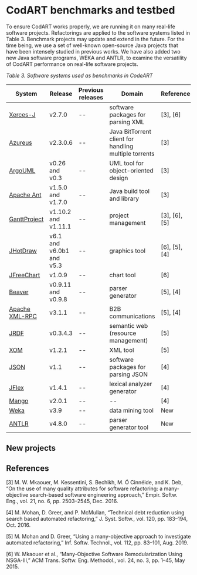 # CodART benchmarks and testbed
To ensure CodART works properly, we are running it on many real-life software projects.
Refactorings are applied to the software systems listed in Table 3. Benchmark projects may update and extend in the future. For the time being, we use a set of well-known open-source Java projects that have been intensely studied in previous works. We have also added two new Java software programs, WEKA and ANTLR, to examine the versatility of CodART performance on real-life software projects. 


*Table 3. Software systems used as benchmarks in CodeART*

|     System            	|     Release                     	|     Previous releases    	|     Domain                                                       	|     Reference        	|
|-----------------------	|---------------------------------	|--------------------------	|------------------------------------------------------------------	|----------------------	|
|     [Xerces-J](https://github.com/apache/xerces2-j)            |     v2.7.0                        |        --          |   software packages for parsing XML                             |   [3], [6]
|     [Azureus](https://github.com/vuze/vuze-remote-for-android)             |     v2.3.0.6                      |      --                     |   Java BitTorrent client for handling multiple torrents         |     [3]             
|     [ArgoUML](https://github.com/argouml-tigris-org/argouml)             |     v0.26 and v0.3                |        --                   |   UML tool for object-oriented design                          	|     [3]               
|     [Apache Ant](https://github.com/apache/ant)         	|     v1.5.0 and v1.7.0           	|                 --         	|   Java build tool and library                                  	|     [3]              
|     [GanttProject](https://github.com/bardsoftware/ganttproject)      	|     v1.10.2 and v1.11.1         	|    --                      	|   project management                                            |     [3], [6], [5]    
|     [JHotDraw](https://github.com/wumpz/jhotdraw)          	|     v6.1 and v6.0b1 and v5.3    	|               --           	|   graphics tool                                                 |     [6], [5], [4]    
|     [JFreeChart](https://github.com/jfree/jfreechart)        	|     v1.0.9                      	|              --            	|   chart tool                                                    |     [6]              
|     [Beaver](https://github.com/svn2github/beaver-parser-generator-v09)            	|     v0.9.11 and v0.9.8          	|       --                   	|   parser generator                                              |     [5], [4]         
|     [Apache XML-RPC](https://ws.apache.org/xmlrpc/)    	|     v3.1.1                      	|           --               	|   B2B communications                                            |     [5], [4]         
|     [JRDF](http://jrdf.sourceforge.net/index.html)              	|     v0.3.4.3                    	|      --                    	|   semantic web (resource management)                            |     [5]              
|     [XOM](https://github.com/elharo/xom)               	|     v1.2.1                      	|             --             	|   XML tool                                                      |     [5]              
|     [JSON](https://github.com/stleary/JSON-java)              	|     v1.1                        	|      --                    	|   software packages for parsing JSON                            |     [4]              
|     [JFlex](https://github.com/jflex-de/jflex)            	  |     v1.4.1                      	|      --                    	|   lexical analyzer generator                                    |     [4]              
|     [Mango](https://github.com/jfaster/mango)             	|     v2.0.1                           	|      --                   	|              --                                                   |     [4]              
|     [Weka](https://github.com/ohmrefresh/Weka-Android-3.9.1-SNAPSHOT)              	|     v3.9                	|              --            	|   data mining tool                                              |     New              
|     [ANTLR](https://github.com/antlr/antlr4)             	|     v4.8.0                      	|             --             	|   parser generator tool                                         |     New              



## New projects



## References

[3]	M. W. Mkaouer, M. Kessentini, S. Bechikh, M. Ó Cinnéide, and K. Deb, “On the use of many quality attributes for software refactoring: a many-objective search-based software engineering approach,” Empir. Softw. Eng., vol. 21, no. 6, pp. 2503–2545, Dec. 2016.

[4]	M. Mohan, D. Greer, and P. McMullan, “Technical debt reduction using search based automated refactoring,” J. Syst. Softw., vol. 120, pp. 183–194, Oct. 2016.

[5]	M. Mohan and D. Greer, “Using a many-objective approach to investigate automated refactoring,” Inf. Softw. Technol., vol. 112, pp. 83–101, Aug. 2019.

[6]	W. Mkaouer et al., “Many-Objective Software Remodularization Using NSGA-III,” ACM Trans. Softw. Eng. Methodol., vol. 24, no. 3, pp. 1–45, May 2015. 